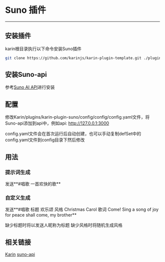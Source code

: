 
# Suno 插件
---

## 安装插件

karin根目录执行以下命令安装Suno插件

```bash
git clone https://github.com/karinjs/karin-plugin-template.git ./plugins/karin-plugin-template
```

## 安装Suno-api

参考[Suno AI API](https://github.com/gcui-art/suno-api)进行安装

## 配置

修改Karin/plugins/karin-plugin-suno/config/config/config.yaml文件，将Suno-api添加到api中，例如api: http://127.0.0.1:3000

config.yaml文件会在首次运行后自动创建，也可以手动复制defSet中的config.yaml文件到config目录下然后修改

## 用法

### 提示词生成
发送**#唱歌 一首欢快的歌**

### 自定义生成
发送**#唱歌 标题 欢乐颂 风格 Christmas Carol 歌词 Come! Sing a song of joy for peace shall come, my brother**

缺少标题时将以发送人昵称为标题
缺少风格时将随机生成风格

## 相关链接
[Karin](https://github.com/KarinJS/Karin) 
[suno-api](https://github.com/gcui-art/suno-api) 